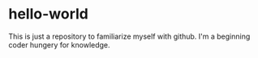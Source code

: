 # hello-world
This is just a repository to familiarize myself with github.
I'm a beginning coder hungery for knowledge.
